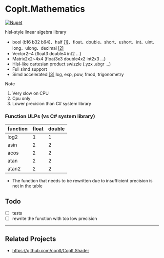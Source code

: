 # Coplt.Mathematics

[![Nuget](https://img.shields.io/nuget/v/Coplt.Mathematics)](https://www.nuget.org/packages/Coplt.Mathematics/)

hlsl-style linear algebra library

- bool (b16 b32 b64)、half [[1]](#note-1)、float、double、short、ushort、int、uint、long、ulong、decimal [[2]](#note-2)
- Vector2~4 (float3 double4 int2 ...)
- Matrix2x2~4x4 (float3x3 double4x2 int2x3 ...)
- Hlsl-like cartesian product swizzle (.yzx .abgr ...)
- Full simd support
- Simd accelerated [[3]](#note-3) log, exp, pow, fmod, trigonometry

> [!NOTE]
> <a name="note-1"></a>
> 1. Very slow on CPU
> <a name="note-2"></a>
> 2. Cpu only
> <a name="note-3"></a>
> 3. Lower precision than C# system library

### Function ULPs (vs C# system library)

| function | float | double |
|----------|-------|--------|
| log2     | 1     | 1      |
| asin     | 2     | 2      |
| acos     | 2     | 2      |
| atan     | 2     | 2      |
| atan2    | 2     | 2      |

- The function that needs to be rewritten due to insufficient precision is not in the table

## Todo

- [ ] tests
- [ ] rewrite the function with too low precision

---

## Related Projects

- https://github.com/coplt/Coplt.Shader

